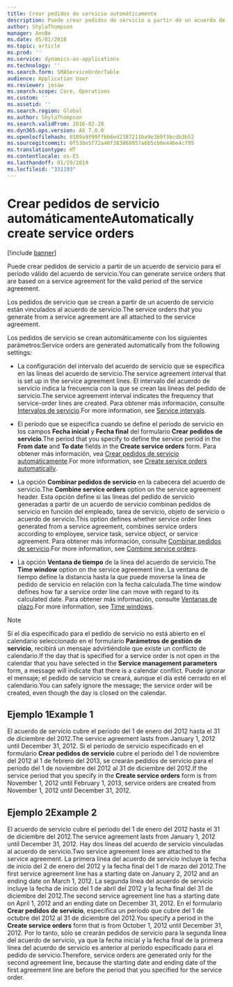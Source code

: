 ```yaml
---
title: Crear pedidos de servicio automáticamente
description: Puede crear pedidos de servicio a partir de un acuerdo de servicio para el período válido del acuerdo de servicio.
author: ShylaThompson
manager: AnnBe
ms.date: 05/01/2018
ms.topic: article
ms.prod: ''
ms.service: dynamics-ax-applications
ms.technology: ''
ms.search.form: SMAServiceOrderTable
audience: Application User
ms.reviewer: josaw
ms.search.scope: Core, Operations
ms.custom: ''
ms.assetid: ''
ms.search.region: Global
ms.author: ShylaThompson
ms.search.validFrom: 2016-02-28
ms.dyn365.ops.version: AX 7.0.0
ms.openlocfilehash: 0189a9f99ffbb6ed2387211ba9e3b9f3bcdb3b52
ms.sourcegitcommit: 0f530e5f72a40f383868957a6b5cb0e446e4c795
ms.translationtype: HT
ms.contentlocale: es-ES
ms.lasthandoff: 01/29/2019
ms.locfileid: "331193"
---
```

# <a name="automatically-create-service-orders"></a><span data-ttu-id="2e4b9-103">Crear pedidos de servicio automáticamente</span><span class="sxs-lookup"><span data-stu-id="2e4b9-103">Automatically create service orders</span></span> 

[!include [banner](../includes/banner.md)]


<span data-ttu-id="2e4b9-104">Puede crear pedidos de servicio a partir de un acuerdo de servicio para el período válido del acuerdo de servicio.</span><span class="sxs-lookup"><span data-stu-id="2e4b9-104">You can generate service orders that are based on a service agreement for the valid period of the service agreement.</span></span>

<span data-ttu-id="2e4b9-105">Los pedidos de servicio que se crean a partir de un acuerdo de servicio están vinculados al acuerdo de servicio.</span><span class="sxs-lookup"><span data-stu-id="2e4b9-105">The service orders that you generate from a service agreement are all attached to the service agreement.</span></span>

<span data-ttu-id="2e4b9-106">Los pedidos de servicio se crean automáticamente con los siguientes parámetros:</span><span class="sxs-lookup"><span data-stu-id="2e4b9-106">Service orders are generated automatically from the following settings:</span></span>

  - <span data-ttu-id="2e4b9-107">La configuración del intervalo del acuerdo de servicio que se especifica en las líneas del acuerdo de servicio.</span><span class="sxs-lookup"><span data-stu-id="2e4b9-107">The service agreement interval that is set up in the service agreement lines.</span></span> <span data-ttu-id="2e4b9-108">El intervalo del acuerdo de servicio indica la frecuencia con la que se crean las líneas del pedido de servicio.</span><span class="sxs-lookup"><span data-stu-id="2e4b9-108">The service agreement interval indicates the frequency that service-order lines are created.</span></span> <span data-ttu-id="2e4b9-109">Para obtener más información, consulte [Intervalos de servicio](service-intervals.md).</span><span class="sxs-lookup"><span data-stu-id="2e4b9-109">For more information, see [Service intervals](service-intervals.md).</span></span>

  - <span data-ttu-id="2e4b9-110">El período que se especifica cuando se define el período de servicio en los campos **Fecha inicial** y **Fecha final** del formulario **Crear pedidos de servicio**.</span><span class="sxs-lookup"><span data-stu-id="2e4b9-110">The period that you specify to define the service period in the **From date** and **To date** fields in the **Create service orders** form.</span></span> <span data-ttu-id="2e4b9-111">Para obtener más información, vea [Crear pedidos de servicio automáticamente](create-service-orders-automatically.md).</span><span class="sxs-lookup"><span data-stu-id="2e4b9-111">For more information, see [Create service orders automatically](create-service-orders-automatically.md).</span></span>

  - <span data-ttu-id="2e4b9-112">La opción **Combinar pedidos de servicio** en la cabecera del acuerdo de servicio.</span><span class="sxs-lookup"><span data-stu-id="2e4b9-112">The **Combine service orders** option on the service agreement header.</span></span> <span data-ttu-id="2e4b9-113">Esta opción define si las líneas del pedido de servicio generadas a partir de un acuerdo de servicio combinan pedidos de servicio en función del empleado, tarea de servicio, objeto de servicio o acuerdo de servicio.</span><span class="sxs-lookup"><span data-stu-id="2e4b9-113">This option defines whether service order lines generated from a service agreement, combines service orders according to employee, service task, service object, or service agreement.</span></span> <span data-ttu-id="2e4b9-114">Para obtener más información, consulte [Combinar pedidos de servicio](combine-service-orders.md).</span><span class="sxs-lookup"><span data-stu-id="2e4b9-114">For more information, see [Combine service orders](combine-service-orders.md).</span></span>

  - <span data-ttu-id="2e4b9-115">La opción **Ventana de tiempo** de la línea del acuerdo de servicio.</span><span class="sxs-lookup"><span data-stu-id="2e4b9-115">The **Time window** option on the service agreement line.</span></span> <span data-ttu-id="2e4b9-116">La ventana de tiempo define la distancia hasta la que puede moverse la línea de pedido de servicio en relación con la fecha calculada.</span><span class="sxs-lookup"><span data-stu-id="2e4b9-116">The time window defines how far a service order line can move with regard to its calculated date.</span></span> <span data-ttu-id="2e4b9-117">Para obtener más información, consulte [Ventanas de plazo](time-windows.md).</span><span class="sxs-lookup"><span data-stu-id="2e4b9-117">For more information, see [Time windows](time-windows.md).</span></span>


> [!NOTE]
> <P><span data-ttu-id="2e4b9-118">Si el día especificado para el pedido de servicio no está abierto en el calendario seleccionado en el formulario <STRONG>Parámetros de gestión de servicio</STRONG>, recibirá un mensaje advirtiéndole que existe un conflicto de calendario.</span><span class="sxs-lookup"><span data-stu-id="2e4b9-118">If the day that is specified for a service order is not open in the calendar that you have selected in the <STRONG>Service management parameters</STRONG> form, a message will indicate that there is a calendar conflict.</span></span> <span data-ttu-id="2e4b9-119">Puede ignorar el mensaje; el pedido de servicio se creará, aunque el día esté cerrado en el calendario.</span><span class="sxs-lookup"><span data-stu-id="2e4b9-119">You can safely ignore the message; the service order will be created, even though the day is closed on the calendar.</span></span></P>

## <a name="example-1"></a><span data-ttu-id="2e4b9-120">Ejemplo 1</span><span class="sxs-lookup"><span data-stu-id="2e4b9-120">Example 1</span></span>

<span data-ttu-id="2e4b9-121">El acuerdo de servicio cubre el período del 1 de enero del 2012 hasta el 31 de diciembre del 2012.</span><span class="sxs-lookup"><span data-stu-id="2e4b9-121">The service agreement lasts from January 1, 2012 until December 31, 2012.</span></span> <span data-ttu-id="2e4b9-122">Si el período de servicio especificado en el formulario **Crear pedidos de servicio** cubre el período del 1 de noviembre del 2012 al 1 de febrero del 2013, se crearán pedidos de servicio para el período del 1 de noviembre del 2012 al 31 de diciembre del 2012.</span><span class="sxs-lookup"><span data-stu-id="2e4b9-122">If the service period that you specify in the **Create service orders** form is from November 1, 2012 until February 1, 2013, service orders are created from November 1, 2012 until December 31, 2012.</span></span>

## <a name="example-2"></a><span data-ttu-id="2e4b9-123">Ejemplo 2</span><span class="sxs-lookup"><span data-stu-id="2e4b9-123">Example 2</span></span>

<span data-ttu-id="2e4b9-124">El acuerdo de servicio cubre el período del 1 de enero del 2012 hasta el 31 de diciembre del 2012.</span><span class="sxs-lookup"><span data-stu-id="2e4b9-124">The service agreement lasts from January 1, 2012 until December 31, 2012.</span></span> <span data-ttu-id="2e4b9-125">Hay dos líneas del acuerdo de servicio vinculadas al acuerdo de servicio.</span><span class="sxs-lookup"><span data-stu-id="2e4b9-125">Two service agreement lines are attached to the service agreement.</span></span> <span data-ttu-id="2e4b9-126">La primera línea del acuerdo de servicio incluye la fecha de inicio del 2 de enero del 2012 y la fecha final del 1 de marzo del 2012.</span><span class="sxs-lookup"><span data-stu-id="2e4b9-126">The first service agreement line has a starting date on January 2, 2012 and an ending date on March 1, 2012.</span></span> <span data-ttu-id="2e4b9-127">La segunda línea del acuerdo de servicio incluye la fecha de inicio del 1 de abril del 2012 y la fecha final del 31 de diciembre del 2012.</span><span class="sxs-lookup"><span data-stu-id="2e4b9-127">The second service agreement line has a starting date on April 1, 2012 and an ending date on December 31, 2012.</span></span> <span data-ttu-id="2e4b9-128">En el formulario **Crear pedidos de servicio**, especifica un período que cubre del 1 de octubre del 2012 al 31 de diciembre del 2012.</span><span class="sxs-lookup"><span data-stu-id="2e4b9-128">You specify a period in the **Create service orders** form that is from October 1, 2012 until December 31, 2012.</span></span> <span data-ttu-id="2e4b9-129">Por lo tanto, sólo se crearán pedidos de servicio para la segunda línea del acuerdo de servicio, ya que la fecha inicial y la fecha final de la primera línea del acuerdo de servicio es anterior al período especificado para el pedido de servicio.</span><span class="sxs-lookup"><span data-stu-id="2e4b9-129">Therefore, service orders are generated only for the second agreement line, because the starting date and ending date of the first agreement line are before the period that you specified for the service order.</span></span>

  


